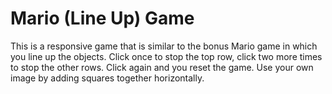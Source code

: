# Mario (Line Up) Game

This is a responsive game that is similar to the bonus Mario game in which you line up the objects. Click once to stop the top row, click two more times to stop the other rows. Click again and you reset the game. Use your own image by adding squares together horizontally.